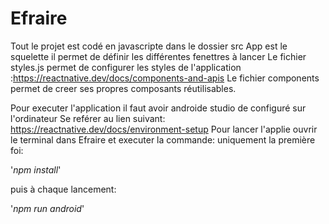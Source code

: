 # Efraire
Tout le projet est codé en javascripte dans le dossier src
App est le squelette il permet de définir les différentes fenettres à lancer
Le fichier styles.js permet de configurer les styles de l'application :https://reactnative.dev/docs/components-and-apis
Le fichier components permet de creer ses propres composants réutilisables.

Pour executer l'application il faut avoir androide studio de configuré sur l'ordinateur
Se reférer au lien suivant:
https://reactnative.dev/docs/environment-setup
Pour lancer l'applie ouvrir le terminal dans Efraire et executer la commande: 
uniquement la première foi:

'_npm install_'

puis à chaque lancement:

'_npm run android_'
